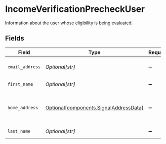 # IncomeVerificationPrecheckUser

Information about the user whose eligibility is being evaluated.


## Fields

| Field                                                                                  | Type                                                                                   | Required                                                                               | Description                                                                            |
| -------------------------------------------------------------------------------------- | -------------------------------------------------------------------------------------- | -------------------------------------------------------------------------------------- | -------------------------------------------------------------------------------------- |
| `email_address`                                                                        | *Optional[str]*                                                                        | :heavy_minus_sign:                                                                     | The user's email address                                                               |
| `first_name`                                                                           | *Optional[str]*                                                                        | :heavy_minus_sign:                                                                     | The user's first name                                                                  |
| `home_address`                                                                         | [Optional[components.SignalAddressData]](../../models/components/signaladdressdata.md) | :heavy_minus_sign:                                                                     | Data about the components comprising an address.                                       |
| `last_name`                                                                            | *Optional[str]*                                                                        | :heavy_minus_sign:                                                                     | The user's last name                                                                   |